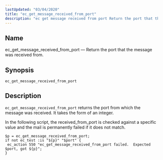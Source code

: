 ```yaml
---
lastUpdated: "03/04/2020"
title: "ec_get_message_received_from_port"
description: "ec get message received from port Return the port that the message was received from ec get message received from port ec get message received from port returns the port from which the message was received It takes the form of an integer In the following script the received from..."
---
```


<a name="sieve.ref.ec_get_message_received_from_port"></a> 
## Name

ec_get_message_received_from_port — Return the port that the message was received from.

## Synopsis

`ec_get_message_received_from_port`

<a name="idp29732672"></a> 
## Description

`ec_get_message_received_from_port` returns the port from which the message was received. It takes the form of an integer.

In the following script, the received_from_port is checked against a specific value and the mail is permanently failed if it does not match.

<a name="example.ec_get_message_received_from_port"></a> 


```
$p = ec_get_message_received_from_port;
if not ec_test :is "${p}" "$port" {
 ec_action 550 "ec_get_message_received_from_port failed.  Expected $port, got ${p}";
}
```